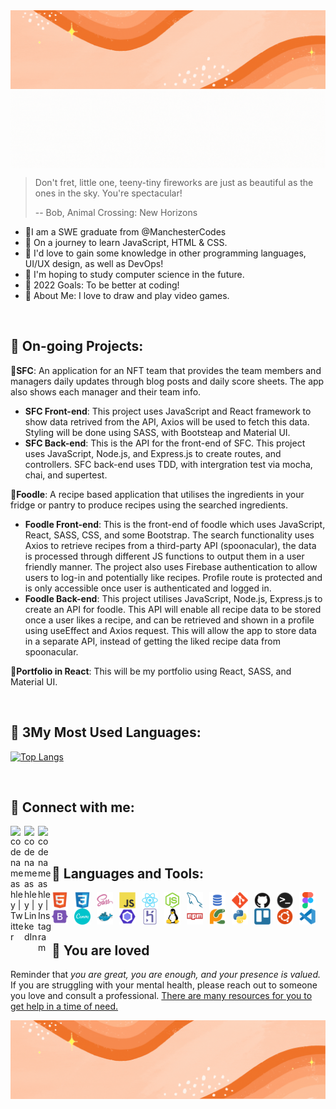 <img align="center" src="https://github.com/CodeNameAshley/CodeNameAshley/blob/master/orange%20ebb%2C%20flow%20and%20pop.gif">
<img align="center" src="https://github.com/CodeNameAshley/CodeNameAshley/blob/master/gif%20intro.gif">

<br />

> Don't fret, little one, teeny-tiny fireworks are just as beautiful as the ones in the sky. You're spectacular!
> 
>   -- Bob, Animal Crossing: New Horizons

- 🌼I am a SWE graduate from @ManchesterCodes
- 🌼 On a journey to learn JavaScript, HTML & CSS. 
- 🌼 I'd love to gain some knowledge in other programming languages, UI/UX design, as well as DevOps!
- 🌼 I'm hoping to study computer science in the future.
- 🌼 2022 Goals: To be better at coding!
- 🌼 About Me: I love to draw and play video games.

<br /> 

## 💜 On-going Projects: 
🌷**SFC**: An application for an NFT team that provides the team members and managers daily updates through blog posts and daily score sheets. The app also shows each manager and their team info. 
- **SFC Front-end**: This project uses JavaScript and React framework to show data retrived from the API, Axios will be used to fetch this data. Styling will be done using SASS, with Bootsteap and Material UI.
- **SFC Back-end**: This is the API for the front-end of SFC. This project uses JavaScript, Node.js, and Express.js to create routes, and controllers. SFC back-end uses TDD, with intergration test via mocha, chai, and supertest.

🌷**Foodle**: A recipe based application that utilises the ingredients in your fridge or pantry to produce recipes using the searched ingredients.
- **Foodle Front-end**: This is the front-end of foodle which uses JavaScript, React, SASS, CSS, and some Bootstrap. The search functionality uses Axios to retrieve recipes from a third-party API (spoonacular), the data is processed through different JS functions to output them in a user friendly manner. The project also uses Firebase authentication to allow users to log-in and potentially like recipes. Profile route is protected and is only accessible once user is authenticated and logged in. 
- **Foodle Back-end**: This project utilises JavaScript, Node.js, Express.js to create an API for foodle. This API will enable all recipe data to be stored once a user likes a recipe, and can be retrieved and shown in a profile using useEffect and Axios request. This will allow the app to store data in a separate API, instead of getting the liked recipe data from spoonacular.

🌷**Portfolio in React**: This will be my portfolio using React, SASS, and Material UI.

<br />

## 💜 3My Most Used Languages: 

[![Top Langs](https://github-readme-stats.vercel.app/api/top-langs/?username=codenameashley&layout=compact)](https://github.com/codenameashley/github-readme-stats)

<br />

## 💜 Connect with me:

[<img align="left" alt="codenameashley | Twitter" width="22px" src="https://cdn.jsdelivr.net/npm/simple-icons@v3/icons/twitter.svg" />][twitter]
[<img align="left" alt="codenameashley | LinkedIn" width="22px" src="https://cdn.jsdelivr.net/npm/simple-icons@v3/icons/linkedin.svg" />][linkedin]
[<img align="left" alt="codenameashley | Instagram" width="22px" src="https://cdn.jsdelivr.net/npm/simple-icons@v3/icons/instagram.svg" />][instagram]

<br />
<br />

## 💜 Languages and Tools:

<img align="left" alt="HTML5" width="26px" src="https://github.com/devicons/devicon/blob/v2.15.1/icons/html5/html5-original.svg" style="padding-right:10px;" />

<img align="left" alt="CSS3" width="26px" src="https://github.com/devicons/devicon/blob/v2.15.1/icons/css3/css3-original.svg" style="padding-right:10px;" />

<img align="left" alt="Sass" width="26px" src="https://github.com/devicons/devicon/blob/v2.15.1/icons/sass/sass-original.svg" style="padding-right:10px;" />

<img align="left" alt="JavaScript" width="26px" src="https://github.com/devicons/devicon/blob/v2.15.1/icons/javascript/javascript-original.svg" style="padding-right:10px;" />

<img align="left" alt="React" width="26px" src="https://github.com/devicons/devicon/blob/v2.15.1/icons/react/react-original.svg" style="padding-right:10px;" />

<img align="left" alt="Node.js" width="26px" src="https://github.com/devicons/devicon/blob/v2.15.1/icons/nodejs/nodejs-original.svg" style="padding-right:10px;" />

<img align="left" alt="MySQL" width="26px" src="https://github.com/devicons/devicon/blob/v2.15.1/icons/mysql/mysql-original.svg" style="padding-right:10px;" />

<img align="left" alt="SQL" width="26px" src="https://raw.githubusercontent.com/github/explore/80688e429a7d4ef2fca1e82350fe8e3517d3494d/topics/sql/sql.png" style="padding-right:10px;" />

<img align="left" alt="Git" width="26px" src="https://github.com/devicons/devicon/blob/v2.15.1/icons/git/git-original.svg" style="padding-right:10px;" />

<img align="left" alt="GitHub" width="26px" src="https://github.com/devicons/devicon/blob/v2.15.1/icons/github/github-original.svg" style="padding-right:10px;" />

<img align="left" alt="Terminal" width="26px" src="https://raw.githubusercontent.com/github/explore/80688e429a7d4ef2fca1e82350fe8e3517d3494d/topics/terminal/terminal.png" style="padding-right:10px;" />

<img align="left" alt="Figma" width="26px" src="https://github.com/devicons/devicon/blob/v2.15.1/icons/figma/figma-original.svg" style="padding-right:10px;" />

<img align="left" alt="Bootstrap" width="26px" src="https://github.com/devicons/devicon/blob/v2.15.1/icons/bootstrap/bootstrap-plain.svg" style="padding-right:10px;" />

<img align="left" alt="Canva" width="26px" src="https://github.com/devicons/devicon/blob/v2.15.1/icons/canva/canva-original.svg" style="padding-right:10px;" />

<img align="left" alt="Docker" width="26px" src="https://github.com/devicons/devicon/blob/v2.15.1/icons/docker/docker-original.svg" style="padding-right:10px;" />

<img align="left" alt="eslint" width="26px" src="https://github.com/devicons/devicon/blob/v2.15.1/icons/eslint/eslint-original.svg" style="padding-right:10px;" />

<img align="left" alt="Heroku" width="26px" src="https://github.com/devicons/devicon/blob/v2.15.1/icons/heroku/heroku-original.svg" style="padding-right:10px;" />

<img align="left" alt="Linux" width="26px" src="https://github.com/devicons/devicon/blob/v2.15.1/icons/linux/linux-original.svg" style="padding-right:10px;" />

<img align="left" alt="npm" width="26px" src="https://github.com/devicons/devicon/blob/v2.15.1/icons/npm/npm-original-wordmark.svg" style="padding-right:10px;" />

<img align="left" alt="PyCharm" width="26px" src="https://github.com/devicons/devicon/blob/v2.15.1/icons/pycharm/pycharm-original.svg" style="padding-right:10px;" />

<img align="left" alt="Python" width="26px" src="https://github.com/devicons/devicon/blob/v2.15.1/icons/python/python-original.svg" style="padding-right:10px;" />

<img align="left" alt="Trello" width="26px" src="https://github.com/devicons/devicon/blob/v2.15.1/icons/trello/trello-plain.svg" style="padding-right:10px;" />

<img align="left" alt="Ubuntu" width="26px" src="https://github.com/devicons/devicon/blob/v2.15.1/icons/ubuntu/ubuntu-plain.svg" style="padding-right:10px;" />

<img align="left" alt="Visual Studio Code" width="26px" src="https://github.com/devicons/devicon/blob/v2.15.1/icons/vscode/vscode-original.svg" style="padding-right:10px;" />

<br />
<br />

[website]: https://codenameashley.com
[course]: http://vsCodeHero.com
[twitter]: https://twitter.com/codenameashley
[youtube]: https://youtube.com/
[instagram]: https://instagram.com/codenameashley
[linkedin]: https://linkedin.com/in/ashleyjn
[webdevplaylist]: https://github.com/CodeNameAshley

<br />

## 💛 You are loved

Reminder that *you are great, you are enough, and your presence is valued.* If you are struggling with your mental health, please reach out to someone you love and consult a professional. [There are many resources for you to get help in a time of need.](https://www.nimh.nih.gov/health/find-help)

<img src="https://github.com/CodeNameAshley/CodeNameAshley/blob/master/you%20are%20loved.gif">

